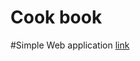# Cook book

#Simple Web application
[link](https://github.com/ASP-WAF/FireWall/tree/master/Samples/MVC_Core_31_Application/MVC_Core_31_Application)
